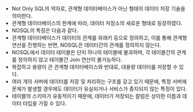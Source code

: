 - Not Only SQL의 약자로, 관계형 데이터베이스가 아닌 형태의 데이터 저장 기술을 의미한다.
- 관계형 데이터베이스의 한계에 따라, 데이터 저장소의 새로운 형태로 등장하였다.
- NOSQL의 특징은 다음과 같다.
- 관계형 데이터베이스가 데이터의 관계를 외래키 등으로 정의하고, 이를 통해 관계형 연산을 진행하는 반면, NOSQL은 데이터간의 관계를 정의하지 않는다.
- NOSQL에서 데이터 테이블은 단지 하나의 테이블에 불과하며, 각 테이블간의 관계를 정의하지 않고 테이블간 Join 연산이 불가능하다.
- 복잡하고 용량이 큰 관계형 데이터베이스와 반대로, 대용량 데이터를 저장할 수 있다.
- 여러 개의 서버에 데이터를 저장 및 처리하는 구조를 갖고 있기 때문에, 특정 서버에 문제가 발생할 경우에도 데이터가 유실되거나 서비스가 중지되지 않는 특징이 있다.
- 테이블의 스키마가 유동적이기 때문에, 데이터가 저장되는 칼럼은 상이한 이름과 데이터 타입을 가질 수 있다.
